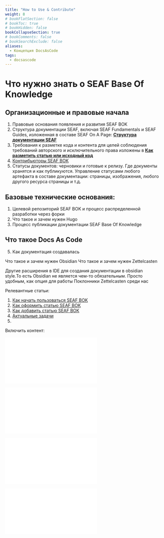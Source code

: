 ```yaml
---
title: "How to Use & Contribute"
weight: 8
# bookFlatSection: false
# bookToc: true
# bookHidden: false
bookCollapseSection: true
# bookComments: false
# bookSearchExclude: false
aliases:
  - Концепция DocsAsCode
tags:
  - docsascode
---
```


# Что нужно знать о SEAF Base Of Knowledge

## Организационные и правовые начала
1. Правовые основания появления и развития SEAF BOK
2. Структура документации SEAF, включая SEAF Fundamentals и SEAF Guides, изложенная в составе SEAF On A Page: [**Структура документации SEAF**](seafonapage/_index#**Структура%20документации%20SEAF**)
3. Требования к разметке кода и контента для целей соблюдения требований авторского и исключительного права изложены в [**Как разметить статью или исходный код**](HowToMarkData)
4. [Контрибьюторы SEAF BOK](contributors)
5. Статусы документов: черновики и готовые к релизу. Где документы хранятся и как публикуются. Управление статусами любого артефакта в составе документации: страницы, изображения, любого другого ресурса страницы и т.д.

## Базовые технические основания:
1. Целевой репозиторий SEAF BOK и процесс распределенной разработки через форки
2. Что такое и зачем нужен Hugo
3. Процесс публикации документации SEAF Base Of Knowledge



## Что такое Docs As Code




5. Как документация создавалась






Что такое и зачем нужен Obsidian
Что такое и зачем нужен Zettelcasten

Другие расширения в IDE для создания документации в obsidian style.То есть Obsidian не является чем-то обязательным. Просто удобным, как опция для работы
Поклонники Zettelcasten среди нас



Релевантные статьи:
1. [Как начать пользоваться SEAF BOK](howtostart)
2. [Как оформить статью SEAF BOK](howtoadd)
3. [Как добавить статью SEAF BOK](howtoadd)
4. [Актуальные задачи](todoBOK)
5. 

Включить контент:

![Как начать пользоваться SEAF BOK](howtostart.md)


![todoBOK](todoBOK.md)

![Концепция DocsAsCode](content/docs/contribute/_index.md)

![todoBOK](todoBOK.md)

